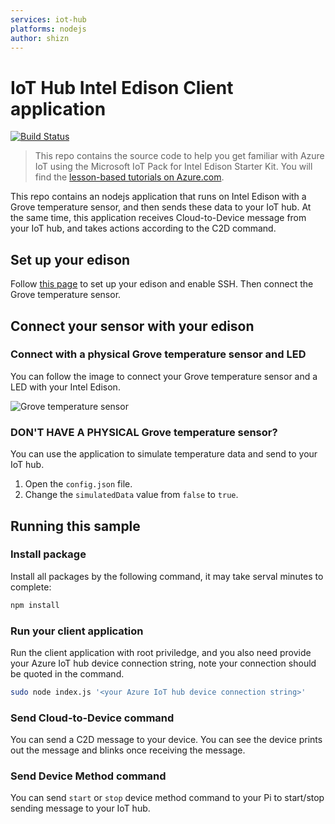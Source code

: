 ```yaml
---
services: iot-hub
platforms: nodejs
author: shizn
---
```


# IoT Hub Intel Edison Client application
[![Build Status](https://travis-ci.com/Azure-Samples/iot-hub-node-intel-edison-client-app.svg?token=5ZpmkzKtuWLEXMPjmJ6P&branch=master)](https://travis-ci.com/Azure-Samples/iot-hub-node-intel-edison-client-app)

> This repo contains the source code to help you get familiar with Azure IoT using the Microsoft IoT Pack for Intel Edison Starter Kit. You will find the [lesson-based tutorials on Azure.com](https://docs.microsoft.com/en-us/azure/iot-hub/iot-hub-intel-edison-kit-node-get-started).

This repo contains an nodejs application that runs on Intel Edison with a Grove temperature sensor, and then sends these data to your IoT hub. At the same time, this application receives Cloud-to-Device message from your IoT hub, and takes actions according to the C2D command. 

## Set up your edison
Follow [this page](https://docs.microsoft.com/en-us/azure/iot-hub/iot-hub-intel-edison-kit-node-get-started#setup-intel-edison) to set up your edison and enable SSH. Then connect the Grove temperature sensor.

## Connect your sensor with your edison
### Connect with a physical Grove temperature sensor and LED
You can follow the image to connect your Grove temperature sensor and a LED with your Intel Edison.

![Grove temperature sensor](https://docs.microsoft.com/en-us/azure/iot-hub/media/iot-hub-intel-edison-kit-node-get-started/16_edion_sensor.png)

### DON'T HAVE A PHYSICAL Grove temperature sensor?
You can use the application to simulate temperature data and send to your IoT hub.
1. Open the `config.json` file.
2. Change the `simulatedData` value from `false` to `true`.


## Running this sample
### Install package
Install all packages by the following command, it may take serval minutes to complete:

```bash
npm install
```

### Run your client application
Run the client application with root priviledge, and you also need provide your Azure IoT hub device connection string, note your connection should be quoted in the command.

```bash
sudo node index.js '<your Azure IoT hub device connection string>'
```

### Send Cloud-to-Device command
You can send a C2D message to your device. You can see the device prints out the message and blinks once receiving the message.

### Send Device Method command
You can send `start` or `stop` device method command to your Pi to start/stop sending message to your IoT hub.
